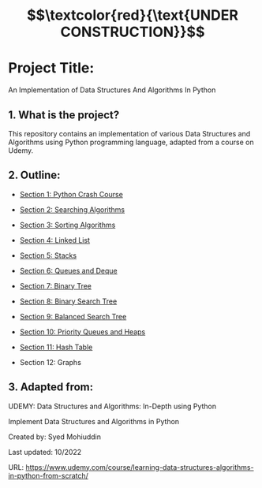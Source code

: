 # $$\textcolor{red}{\text{UNDER CONSTRUCTION}}$$

# Project Title:

An Implementation of Data Structures And Algorithms In Python

## 1. What is the project?

This repository contains an implementation of various Data Structures and Algorithms using Python programming language, 
adapted from a course on Udemy.

## 2. Outline:

- [Section 1: Python Crash Course](Section_1(Python-Crash-Course)/)

- [Section 2: Searching Algorithms](Section_2(Search-Algorithms)/)

- [Section 3: Sorting Algorithms](Section_3(Sorting-Algorithms))

- [Section 4: Linked List](Section_4(Linked_List))

- [Section 5: Stacks](Section_5(Stacks))

- [Section 6: Queues and Deque](Section_6(Queue-Deque))

- [Section 7: Binary Tree](Section_7(Binary-Trees))

- [Section 8: Binary Search Tree](Section_8(Binary-Search-Tree))

- [Section 9: Balanced Search Tree](Section_9(Balanced-Search-Tree))

- [Section 10: Priority Queues and Heaps](Section_10(Priority-Queue-Heaps))

- [Section 11: Hash Table](Section_11(Hash-Table))

- Section 12: Graphs

## 3. Adapted from: 

UDEMY: Data Structures and Algorithms: In-Depth using Python

Implement Data Structures and Algorithms in Python

Created by: Syed Mohiuddin

Last updated: 10/2022

URL: https://www.udemy.com/course/learning-data-structures-algorithms-in-python-from-scratch/

